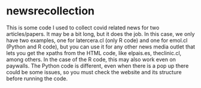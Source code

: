 # newsrecollection


This is some code I used to collect covid related news for two articles/papers. It may be a bit long, but it does the job. In this case, we only have two examples, one for latercera.cl (only R code) and one for emol.cl (Python and R code), but you can use it for any other news media outlet that lets you get the xpaths from the HTML code, like elpais.es, theclinic.cl, among others. In the case of the R code, this may also work even on paywalls. The Python code is different, even when there is a pop up there could be some issues, so you must check the website and its structure before running the code.
